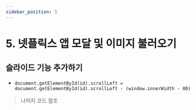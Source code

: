 ```yaml
---
sidebar_position: 5
---
```


# 5. 넷플릭스 앱 모달 및 이미지 불러오기

## 슬라이드 기능 추가하기

- `document.getElementById(id).scrollLeft = document.getElementById(id).scrollLeft - (window.innerWidth - 80)`

> 나머지 코드 참조
